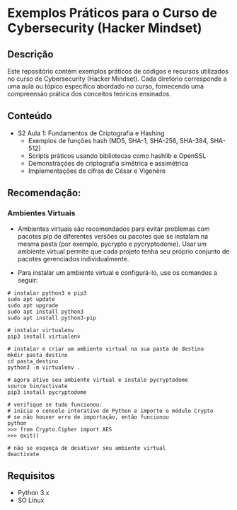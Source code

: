 # Exemplos Práticos para o Curso de Cybersecurity (Hacker Mindset)

## Descrição
Este repositório contém exemplos práticos de códigos e recursos utilizados no curso de Cybersecurity (Hacker Mindset). Cada diretório corresponde a uma aula ou tópico específico abordado no curso, fornecendo uma compreensão prática dos conceitos teóricos ensinados.

## Conteúdo
+ S2 Aula 1: Fundamentos de Criptografia e Hashing
  + Exemplos de funções hash (MD5, SHA-1, SHA-256, SHA-384, SHA-512)
  + Scripts práticos usando bibliotecas como hashlib e OpenSSL
  + Demonstrações de criptografia simétrica e assimétrica
  + Implementações de cifras de César e Vigenère

## Recomendação:

### Ambientes Virtuais
+ Ambientes virtuais são recomendados para evitar problemas com pacotes pip de diferentes versões ou pacotes que se instalam na mesma pasta (por exemplo, pycrypto e pycryptodome). Usar um ambiente virtual permite que cada projeto tenha seu próprio conjunto de pacotes gerenciados individualmente.

+ Para instalar um ambiente virtual e configurá-lo, use os comandos a seguir:

```
# instalar python3 e pip3
sudo apt update
sudo apt upgrade
sudo apt install python3
sudo apt install python3-pip

# instalar virtualenv
pip3 install virtualenv

# instalar e criar um ambiente virtual na sua pasta de destino
mkdir pasta_destino
cd pasta_destino
python3 -m virtualenv .

# agora ative seu ambiente virtual e instale pycryptodome
source bin/activate
pip3 install pycryptodome

# verifique se tudo funcionou:
# inicie o console interativo do Python e importe o módulo Crypto
# se não houver erro de importação, então funcionou
python
>>> from Crypto.Cipher import AES
>>> exit()

# não se esqueça de desativar seu ambiente virtual
deactivate
```

## Requisitos
+ Python 3.x
+ SO Linux
